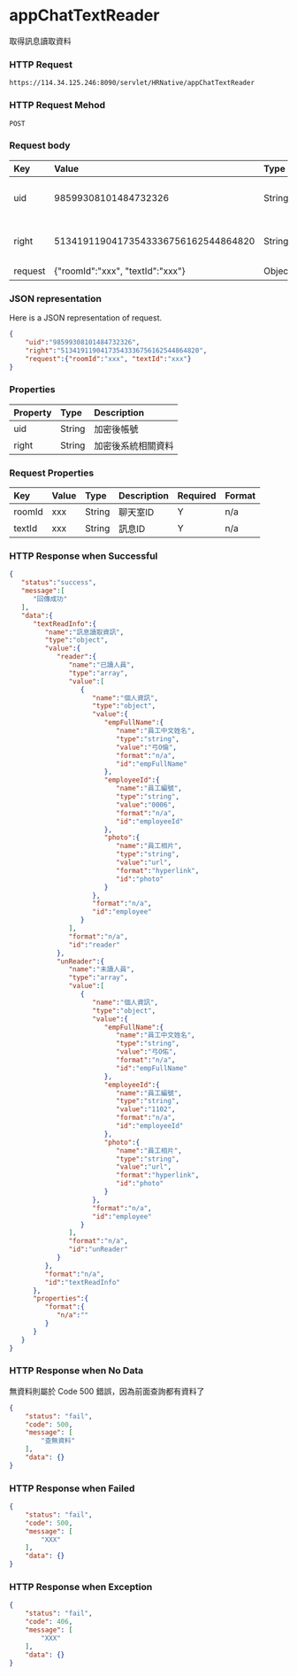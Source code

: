 # appChatTextReader
取得訊息讀取資料

### HTTP Request
```
https://114.34.125.246:8090/servlet/HRNative/appChatTextReader
```

### HTTP Request Mehod
```
POST
```

### Request body
| Key | Value | Type | Description |
|:----------|:-------------|:-----|:------------|
| uid | 98599308101484732326 | String | 需透過appLogin取得
| right | 51341911904173543336756162544864820 | String | 需透過appLogin取得 |
| request | {"roomId":"xxx", "textId":"xxx"} | Object | 查詢條件 |

### JSON representation
Here is a JSON representation of request.
```json
{
    "uid":"98599308101484732326",
    "right":"51341911904173543336756162544864820",
    "request":{"roomId":"xxx", "textId":"xxx"}
}
```

### Properties
| Property | Type | Description |
|:---------|:-----|:------------|
| uid   | String | 加密後帳號 |
| right | String | 加密後系統相關資料 |

### Request Properties
| Key | Value | Type | Description | Required | Format |
|:----------|:-------------|:-----|:------------|:------------|:------------|
| roomId | xxx | String | 聊天室ID | Y | n/a |
| textId | xxx | String | 訊息ID | Y | n/a |

### HTTP Response when Successful
```json
{
   "status":"success",
   "message":[
      "回傳成功"
   ],
   "data":{
      "textReadInfo":{
         "name":"訊息讀取資訊",
         "type":"object",
         "value":{
            "reader":{
               "name":"已讀人員",
               "type":"array",
               "value":[
                  {
                     "name":"個人資訊",
                     "type":"object",
                     "value":{
                        "empFullName":{
                           "name":"員工中文姓名",
                           "type":"string",
                           "value":"弓O倫",
                           "format":"n/a",
                           "id":"empFullName"
                        },
                        "employeeId":{
                           "name":"員工編號",
                           "type":"string",
                           "value":"0006",
                           "format":"n/a",
                           "id":"employeeId"
                        },
                        "photo":{
                           "name":"員工相片",
                           "type":"string",
                           "value":"url",
                           "format":"hyperlink",
                           "id":"photo"
                        }
                     },
                     "format":"n/a",
                     "id":"employee"
                  }
               ],
               "format":"n/a",
               "id":"reader"
            },
            "unReader":{
               "name":"未讀人員",
               "type":"array",
               "value":[
                  {
                     "name":"個人資訊",
                     "type":"object",
                     "value":{
                        "empFullName":{
                           "name":"員工中文姓名",
                           "type":"string",
                           "value":"弓O佑",
                           "format":"n/a",
                           "id":"empFullName"
                        },
                        "employeeId":{
                           "name":"員工編號",
                           "type":"string",
                           "value":"1102",
                           "format":"n/a",
                           "id":"employeeId"
                        },
                        "photo":{
                           "name":"員工相片",
                           "type":"string",
                           "value":"url",
                           "format":"hyperlink",
                           "id":"photo"
                        }
                     },
                     "format":"n/a",
                     "id":"employee"
                  }
               ],
               "format":"n/a",
               "id":"unReader"
            }
         },
         "format":"n/a",
         "id":"textReadInfo"
      },
      "properties":{
         "format":{
            "n/a":""
         }
      }
   }
}
```

### HTTP Response when No Data 
無資料則屬於 Code 500 錯誤，因為前面查詢都有資料了
```json
{
    "status": "fail",
    "code": 500,
    "message": [
        "查無資料"
    ],
    "data": {}
}
```

### HTTP Response when Failed
```json
{
    "status": "fail",
    "code": 500,
    "message": [
        "XXX"
    ],
    "data": {}
}
```

### HTTP Response when Exception
```json
{
    "status": "fail",
    "code": 406,
    "message": [
        "XXX"
    ],
    "data": {}
}
```
